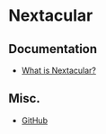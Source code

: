 # Nextacular
## Documentation
* [What is Nextacular?](https://docs.nextacular.co/)

## Misc.
* [GitHub](https://github.com/nextacular/nextacular)
